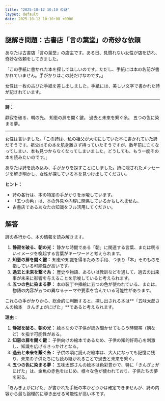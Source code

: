 ```yaml
---
title: "2025-10-12 10:10 の謎"
layout: default
date: 2025-10-12 10:10:00 +0900
---
```

## 謎解き問題：古書店「言の葉堂」の奇妙な依頼

あなたは古書店「言の葉堂」の店主です。ある日、見慣れない女性が店を訪れ、奇妙な依頼をしてきました。

「この手紙に書かれた本を探してほしいのです。ただし、手紙には本の名前が書かれていません。手がかりはこの詩だけなのです。」

女性は一枚の古びた手紙を差し出しました。手紙には、美しい文字で書かれた詩が記されています。

*   * *

**詩：**

静寂を破る、朝の光。
知恵の扉を開く鍵。
過去と未来を繋ぐ糸。
五つの色に染まる夢。

*   * *

女性は言いました。「この詩は、私の祖父が大切にしていた本に書かれていた詩だそうです。祖父はその本を肌身離さず持っていたそうですが、数年前に亡くなってしまい、本も見つからなくなってしまいました。どうしても、もう一度その本を読みたいのです。」

あなたは詩を読み込み、手がかりを探すことにしました。詩に隠されたメッセージを解き明かし、女性が探している本を見つけ出してください。

**ヒント：**

*   詩の各行は、本の特定の手がかりを示唆しています。
*   「五つの色」は、本の外見や内容に関係しているかもしれません。
*   古書店であるあなたの知識をフル活用してください。

## 解答

詩の各行から、本の情報を読み解きます。

1.  **静寂を破る、朝の光：** 静かな時間である「朝」に関連する言葉、または明るいイメージを喚起する言葉がキーワードと考えられます。
2.  **知恵の扉を開く鍵：** 知恵や知識を得るための手段、つまり「本」そのものを指している可能性が高いです。
3.  **過去と未来を繋ぐ糸：** 歴史や物語、あるいは教訓などを通して、過去の出来事が未来に影響を与えることを示唆していると考えられます。
4.  **五つの色に染まる夢：** 本の装丁や挿絵に五つの色が使われている、または、物語の内容が五つの異なるテーマや要素を含んでいる可能性があります。

これらの手がかりから、総合的に判断すると、探し出される本は**「五味太郎さんの絵本　きんぎょがにげた」**であると考えられます。

**理由：**

1.  **静寂を破る、朝の光：** 絵本なので子供が読み聞かせてもらう時間帯（朝など）を指す可能性がある。
2.  **知恵の扉を開く鍵：** 子供向けの絵本であるため、子供の知的好奇心を刺激し、知識を広げるきっかけとなる。
3.  **過去と未来を繋ぐ糸：** 子供の頃に読んだ絵本は、大人になっても記憶に残り、未来の子供たちにも読み継がれることで過去と未来を繋ぐ。
4.  **五つの色に染まる夢：** 五味太郎さんの絵本は色彩豊かで、特に「きんぎょがにげた」は、金魚の赤色をはじめ、様々な色が使われており、子供たちの夢を彩る。

「きんぎょがにげた」が書かれた手紙の本かどうかは確定できませんが、詩の内容から最も論理的に導き出せる可能性が高い本です。
